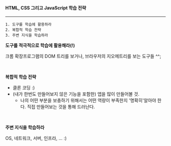 #### HTML, CSS 그리고 JavaScript 학습 전략

---

```
1. 도구를 학습에 활용하라
2. 복합적 학습 전략
3. 주변 지식을 학습하라
```

**도구를 적극적으로 학습에 활용해라(!)**

크롬 확장프로그램의 DOM 트리를 보거나, 브라우저의 지오메트리를 보는 도구들 ^^;

<br />

**복합적 학습 전략**

- 클론 코딩 :)
- (내가 한번도 만들어보지 않은 기능을 포함한) 앱을 많이 만들어볼 것.
  - 나의 어떤 부분을 보충하기 위해서는 어떤 역량이 부족한지 '명확히'알아야 한다. 직접 만들어보는 것을 통해 드러난다.

<br />

**주변 지식을 학습하라**

OS, 네트워크, 서버, 인프라, ... :)
